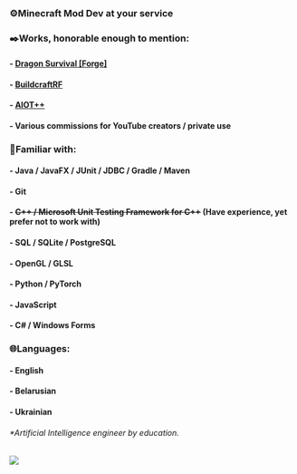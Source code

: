 ##
### ⚙️Minecraft Mod Dev at your service 
### ✒️Works, honorable enough to mention:
#### - [Dragon Survival [Forge]](https://www.curseforge.com/minecraft/mc-mods/dragons-survival)
#### - [BuildcraftRF](https://www.curseforge.com/minecraft/mc-mods/buildcraft-rf)
#### - [AIOT++](https://www.curseforge.com/minecraft/mc-mods/aiot-forge)
#### - Various commissions for YouTube creators / private use
### 🔧Familiar with:
#### - Java / JavaFX / JUnit / JDBC / Gradle / Maven
#### - Git
#### - ~~C++ / Microsoft Unit Testing Framework for C++~~ (Have experience, yet prefer not to work with)
#### - SQL / SQLite / PostgreSQL
#### - OpenGL / GLSL
#### - Python / PyTorch
#### - JavaScript
#### - C# / Windows Forms
### 🌐Languages:
#### - English
#### - Belarusian
#### - Ukrainian
###### *Artificial Intelligence engineer by education. 
![](https://komarev.com/ghpvc/?username=jackraidenph&color=023020)

